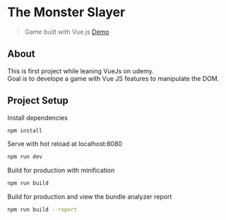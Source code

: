 # The Monster Slayer
> Game built with Vue.js 
[Demo](https://taymison.github.io/the-monster-slayer/)

## About
This is first project while leaning VueJs on udemy.<br/>
Goal is to develope a game with Vue JS features to manipulate the DOM.

## Project Setup
Install dependencies
```bash
npm install
```
Serve with hot reload at localhost:8080
```bash
npm run dev
```
Build for production with minification
```bash
npm run build
```
Build for production and view the bundle analyzer report
```bash
npm run build --report
```

